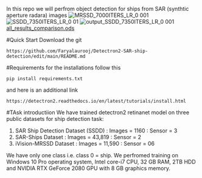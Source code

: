 In this repo we will perfrom object detection for ships from SAR (synthtic aperture radara) images
![MRSSD_7000ITERS_LR_0 001](https://github.com/Faryalaurooj/Detectron2-SAR-ship-detection/assets/138756263/c38a44f9-2629-4136-97cf-111aa870491c)
![SSDD_7350ITERS_LR_0 01](https://github.com/Faryalaurooj/Detectron2-SAR-ship-detection/assets/138756263/4ba75929-b2e7-449c-8b43-fb5bc1887937)
![output_SSDD_7350ITERS_LR_0 001](https://github.com/Faryalaurooj/Detectron2-SAR-ship-detection/assets/138756263/ac5f3a49-11de-4ef2-adbf-cee64430aa44)
[all_results_comparison.ods](https://github.com/Faryalaurooj/Detectron2-SAR-ship-detection/files/13330960/all_results_comparison.ods)

#Quick Start
Download the git 
```
https://github.com/Faryalaurooj/Detectron2-SAR-ship-detection/edit/main/README.md
```

#Requirements
for the installations follow this 
```
pip install requirements.txt
```
and here is an additional link 
```
https://detectron2.readthedocs.io/en/latest/tutorials/install.html
```

#TAsk introductiion
We have trained detectron2 retinanet model on three public datasets for ship detection task:

1. SAR Ship Detection Dataset (SSDD)   : Images = 1160  : Sensor = 3
2. SAR-Ships Dataset   : Images = 43,819 :  Sensor = 2
3. iVision-MRSSD Dataset : Images =  11,590 :  Sensor = 06

We have only one class i.e. class 0 = ship.
We perfromed training on Windows 10 Pro operating system, Intel core-i7 CPU, 32 GB RAM, 2TB HDD and NVIDIA RTX GeForce 2080 GPU with 8 GB graphics memory.
